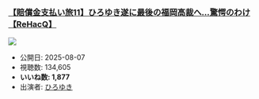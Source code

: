 ### [【賠償金支払い旅11】ひろゆき遂に最後の福岡高裁へ…驚愕のわけ【ReHacQ】](https://www.youtube.com/watch?v=CSN2MQ_ZHUY)
[![](https://img.youtube.com/vi/CSN2MQ_ZHUY/sddefault.jpg)](https://www.youtube.com/watch?v=CSN2MQ_ZHUY)
-   公開日: 2025-08-07
-   視聴数: 134,605
-   **いいね数: 1,877**
-   出演者: [ひろゆき](/rehacq_fan/people/ひろゆき "wikilink")
